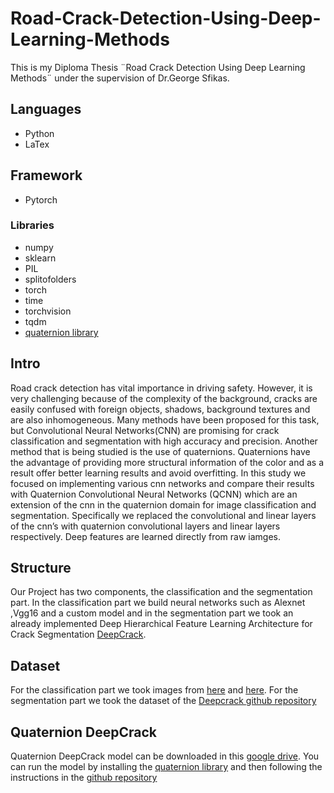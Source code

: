 # Road-Crack-Detection-Using-Deep-Learning-Methods
  This is my Diploma Thesis ¨Road Crack Detection Using Deep Learning Methods¨ under the supervision of             Dr.George Sfikas.

## Languages
* Python
* LaTex

## Framework
* Pytorch

### Libraries
* numpy
* sklearn
* PIL
* splitofolders
* torch
* time
* torchvision
* tqdm
* [quaternion library](https://github.com/Orkis-Research/Pytorch-Quaternion-Neural-Networks)


## Intro
  Road crack detection has vital importance in driving safety. However, it is
  very challenging because of the complexity of the background, cracks are
  easily confused with foreign objects, shadows, background textures and are
  also inhomogeneous. Many methods have been proposed for this task, but
  Convolutional Neural Networks(CNN) are promising for crack classification
  and segmentation with high accuracy and precision. Another method that
  is being studied is the use of quaternions. Quaternions have the advantage
  of providing more structural information of the color and as a result offer
  better learning results and avoid overfitting. In this study we focused on
  implementing various cnn networks and compare their results with Quaternion Convolutional Neural Networks         (QCNN) which are an extension of the
  cnn in the quaternion domain for image classification and segmentation. Specifically we replaced the convolutional
  and linear layers of the cnn’s with quaternion convolutional layers and linear
  layers respectively. Deep features are learned directly from raw iamges.
  
  
## Structure
Our Project has two components, the classification and the segmentation part. In the classification part we build neural networks such as Alexnet ,Vgg16 and a custom model and in the segmentation part we took an already implemented Deep Hierarchical Feature Learning Architecture for Crack Segmentation [DeepCrack](https://github.com/yhlleo/DeepCrack).


## Dataset
  For the classification part we took images from [here](https://data.mendeley.com/datasets/xnzhj3x8v4/2) and [here](https://drive.google.com/drive/folders/1oJ-yoOaUf2TPbUB1LznrHOas_7imd68o). For the segmentation part we took the dataset of the [Deepcrack github repository](https://github.com/yhlleo/DeepCrack/tree/master/dataset)
 
## Quaternion DeepCrack 
 Quaternion DeepCrack model can be downloaded in this [google drive](https://drive.google.com/file/d/1mENv9jIvgAmE9tS1tndHEzcJtZPNi240/view?usp=sharing). You can run the model by installing the [quaternion library](https://github.com/Orkis-Research/Pytorch-Quaternion-Neural-Networks) and then following the instructions in the [github repository](https://github.com/yhlleo/DeepSegmentor)

